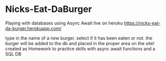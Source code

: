 # Nicks-Eat-DaBurger
Playing with databases using Async Await
live on heroku https://nicks-eat-da-burger.herokuapp.com/

type in the name of a new burger.
select if it has been eaten or not. 
the burger will be added to the db and placed in the proper area on the site!
created as Homework to practice skills with async await functions and a SQL DB
